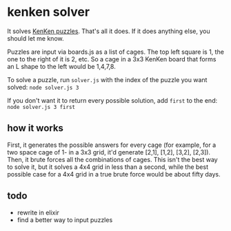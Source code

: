 # kenken solver

It solves [KenKen puzzles](https://en.wikipedia.org/wiki/KenKen). That's all it does. If it does anything else, you should let me know.

Puzzles are input via boards.js as a list of cages. The top left square is 1, the one to the right of it is 2, etc. So a cage in a 3x3 KenKen board that forms an L shape to the left would be 1,4,7,8. 

To solve a puzzle, run `solver.js` with the index of the puzzle you want solved:
`node solver.js 3`

If you don't want it to return every possible solution, add `first` to the end:
`node solver.js 3 first`

## how it works

First, it generates the possible answers for every cage (for example, for a two space cage of 1- in a 3x3 grid, it'd generate [2,1], [1,2], [3,2], [2,3]). Then, it brute forces all the combinations of cages. This isn't the best way to solve it, but it solves a 4x4 grid in less than a second, while the best possible case for a 4x4 grid in a true brute force would be about fifty days.

## todo

* rewrite in elixir
* find a better way to input puzzles